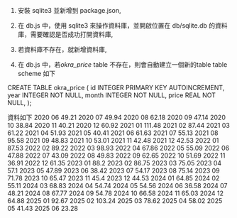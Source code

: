 1. 安裝 sqlite3 並新增到 package.json,
2. 在 db.js 中，使用 sqlite3 來操作資料庫，並開啟位置在 db/sqlite.db 的資料庫，需要確認是否成功打開資料庫,
3. 若資料庫不存在，就新增資料庫,

4. 在 db.js 中，若*okra_price* table 不存在，則會自動建立一個新的table
table scheme 如下

CREATE TABLE okra_price (
    id INTEGER PRIMARY KEY AUTOINCREMENT,
    year INTEGER NOT NULL,
    month INTEGER NOT NULL,
    price REAL NOT NULL,
);

資料如下
2020 06 49.21
2020 07 49.94
2020 08 62.18
2020 09 47.14
2020 10 38.84
2020 11 40.21
2020 12 60.92
2021 01 111.48
2021 02 87.44
2021 03 61.22
2021 04 51.93
2021 05 40.41
2021 06 61.63
2021 07 55.13
2021 08 95.58
2021 09 48.83
2021 10 53.01
2021 11 42.48
2021 12 42.53
2022 01 87.53
2022 02 89.22
2022 03 98.93
2022 04 67.86
2022 05 55.09
2022 06 47.88
2022 07 43.09
2022 08 49.83
2022 09 62.65
2022 10 51.69
2022 11 36.91
2022 12 61.35
2023 01 88.2
2023 02 86.75
2023 03 75.05
2023 04 57.1
2023 05 47.89
2023 06 38.42
2023 07 54.17
2023 08 75.14
2023 09 71.78
2023 10 65.47
2023 11 45.4
2023 12 44.53
2024 01 64.85
2024 02 55.11
2024 03 68.83
2024 04 54.74
2024 05 54.56
2024 06 36.58
2024 07 48.21
2024 08 67.77
2024 09 54.78
2024 10 66.58
2024 11 65.03
2024 12 64.88
2025 01 92.67
2025 02 103.24
2025 03 78.62
2025 04 58.02
2025 05 41.43
2025 06 23.28